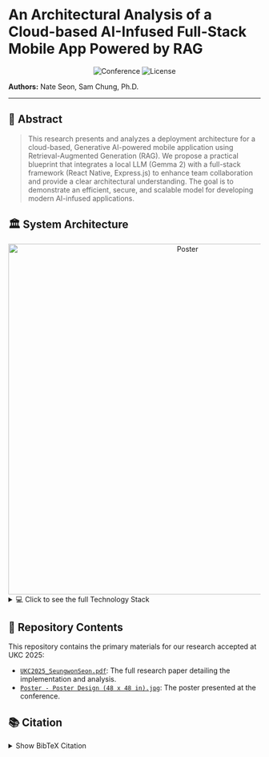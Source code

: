 # An Architectural Analysis of a Cloud-based AI-Infused Full-Stack Mobile App Powered by RAG

<div align="center">

![Conference](https://img.shields.io/badge/Conference-UKC%202025-blue.svg)
![License](https://img.shields.io/badge/License-MIT-yellow.svg)

</div>

**Authors:** Nate Seon, Sam Chung, Ph.D.

---

## 📝 Abstract

> This research presents and analyzes a deployment architecture for a cloud-based, Generative AI-powered mobile application using Retrieval-Augmented Generation (RAG). We propose a practical blueprint that integrates a local LLM (Gemma 2) with a full-stack framework (React Native, Express.js) to enhance team collaboration and provide a clear architectural understanding. The goal is to demonstrate an efficient, secure, and scalable model for developing modern AI-infused applications.

## 🏛️ System Architecture

<div align="center">
  <img src="[Poster - Poster Design (48 x 48 in).jpg](https://github.com/nateseon/An-Architectural-Analysis-of-an-AI-Infused-Mobile-Application/blob/main/Poster%20-%20Poster%20Design%20(24%20x%2036%20in).pdf)" width="700" alt="Poster">
</div>

<details>
<summary>💻 Click to see the full Technology Stack</summary>

- **Frontend**: React Native
- **Backend**: Express.js
- **Database**: MongoDB Atlas
- **LLM**: Gemma 2 (via Ollama)
- **Vector DB**: ChromaDB
- **MLOps**: MLflow
- **Model Server**: FastAPI

</details>

## 📁 Repository Contents

This repository contains the primary materials for our research accepted at UKC 2025:

- [`UKC2025_SeungwonSeon.pdf`](./UKC2025_SeungwonSeon.pdf): The full research paper detailing the implementation and analysis.
- [`Poster - Poster Design (48 x 48 in).jpg`](./Poster%20-%20Poster%20Design%20(48%20x%2048%20in).jpg): The poster presented at the conference.

## 📚 Citation

<details>
<summary>Show BibTeX Citation</summary>

```bibtex
@inproceedings{seon2025architectural,
  title={An Architectural Analysis of a Cloud-based AI-Infused Full-Stack Mobile App Powered by RAG},
  author={Seon, Nate and Chung, Sam},
  booktitle={U.S.-Korea Conference on Science, Technology, and Entrepreneurship (UKC 2025)},
  year={2025}
}

